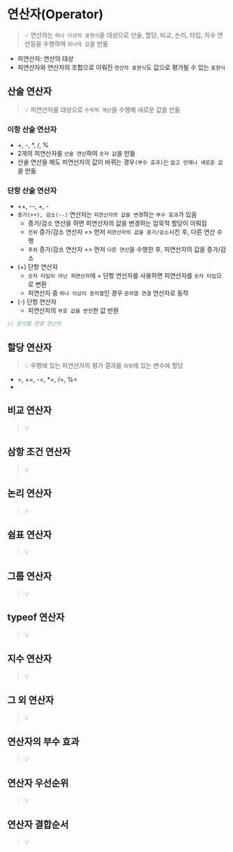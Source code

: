 # 연산자(Operator)

> 💡 연산자는 `하나 이상의 표현식`을 대상으로 산술, 할당, 비교, 논리, 타입, 지수 연산등을 수행하여 `하나의 값`을 만듦

- 피연산자: 연산의 대상
- 피연산자와 연산자의 조합으로 이뤄진 `연산자 표현식`도 값으로 평가될 수 있는 `표현식`

## 산술 연산자

> 💡 피연산자를 대상으로 `수학적 계산`을 수행해 새로운 값을 만듦

### 이항 산술 연산자

- +, -, *, /, %
- 2개의 피연산자를 `산술 연산`하여 `숫자 값`을 만듦
- 산술 연산을 해도 피연산자의 값이 바뀌는 경우`(부수 효과)`는 `없고 언제나 새로운 값`을 만듦

### 단항 산술 연산자

- ++, --, +, -
- `증가(++), 감소(--)` 연산자는 `피연산자의 값을 변경`하는 `부수 효과`가 있음
  - 증가/감소 연산을 하면 피연산자의 값을 변경하는 암묵적 할당이 이뤄짐
  - `전위` 증가/감소 연산자 => 먼저 `피연산자의 값을 증가/감소`시킨 후, 다른 연산 수행
  - `후위` 증가/감소 연산자 => 먼저 `다른 연산`을 수행한 후, 피연산자의 값을 증가/감소
- (+) 단항 연산자
  - `숫자 타입이 아닌 피연산자`에 + 단항 연산자를 사용하면 피연산자를 `숫자 타입`으로 변환
  - 피연산자 중 `하나 이상이 문자열`인 경우 `문자열 연결` 연산자로 동작
- (-) 단항 연산자
  - 피연산자의 `부호 값을 반전`한 값 반환

```javascript
// 문자열 연결 연산자


```

## 할당 연산자

> 💡 우항에 있는 피연산자의 평가 결과를 `좌항`에 있는 변수에 할당

- =, +=, -=, *=, /=, %=
- 

## 비교 연산자

> 💡 

## 삼항 조건 연산자

> 💡 

## 논리 연산자

> 💡 

## 쉼표 연산자

> 💡 

## 그룹 연산자

> 💡 

## typeof 연산자

> 💡 

## 지수 연산자

> 💡 

## 그 외 연산자

> 💡 

## 연산자의 부수 효과

> 💡 

## 연산자 우선순위

> 💡 

## 연산자 결합순서

> 💡 



